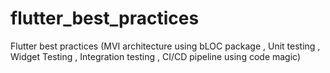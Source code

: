 # flutter_best_practices
Flutter best practices (MVI architecture using bLOC package , Unit testing , Widget Testing , Integration testing , CI/CD pipeline using code magic)  
